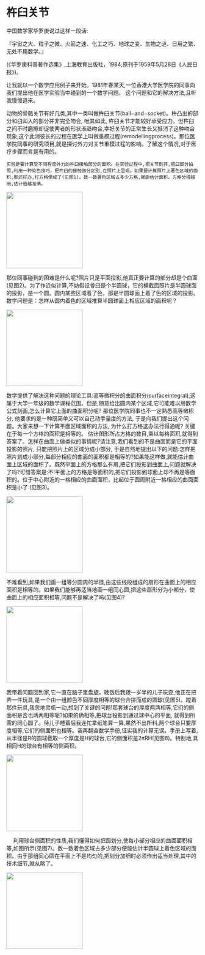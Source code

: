 
# 杵臼关节

中国数学家华罗庚说过这样一段话: 

『宇宙之大、粒子之微、火箭之速、化工之巧、地球之变、生物之谜、日用之繁、无处不用数学。』

(《华罗庚科普著作选集》,上海教育出版社，1984;原刊于1959年5月28日《人民日报》)。

让我就以一个数学应用例子来开始。1981年春某天,一位香港大学医学院的同事向我们提出他在医学实验当中碰到的一个数学问题。
这个问题和它的解决方法,且听我慢慢道来。


   动物的骨骼关节有好几类,其中一类叫做杵臼关节(ball−and−socket)。杵凸出的部分和臼凹入的部分并非完全吻合, 唯其如此, 杵臼关节才能较好承受应力。但杵臼之间不时磨擦却促使两者的形状渐趋吻合,幸好关节的正常生长又抵消了这种吻合现象,这个此消彼长的过程在医学上叫做重模过程(remodellingprocess)。那位医学院同事的研究项目,就是探讨外力对关节重模过程的影响。了解这个情况,对于医疗步骤而言是有用的。

    实验是要计算受不同程度外力的杵臼接触部分的面积。在实验过程中,把关节剖开,把臼部分拍照,利用一种染色技巧，把杵臼的接触部分区别,在照片上显现。如果要计算照片上著色区域的面积,那还好办,打方格便成了(见图1)。数一数著色区域占多少方格,就能估计面积。方格分得越细,估计值越准确。 


[<img src="http://img.blog.csdn.net/20160320204306810?raw=true" height="200">](https://mmbiyelunwen.github.io/article.md)

   那位同事碰到的困难是什么呢?照片只是平面投影,他真正要计算的部分却是个曲面(见图2)。为了作近似计算,不妨假设骨臼是个半圆球，它的横截面照片是半圆球面的投影，是一个圆。圆内某些区域着了色，那是半圆球面上着了色的区域的投影。数学问题是：怎样从圆内着色的区域推算半圆球面上相应区域的面积呢？

[<img src="http://img.blog.csdn.net/20160320201611053?raw=true" height="200">](https://mmbiyelunwen.github.io/article.md)

   数学提供了解决这种问题的理论工具:高等微积分的曲面积分(surfaceintegral),这属于大学一年级的数学课程范围。但是,随意给出圆内某个区域,它可能难以用数学公式刻画,怎么计算它上面的曲面积分呢? 那位医学院同事也不一定熟悉高等微积分, 他要求的是一种既简单又可以自己动手量度的方法, 于是向我们提出这个问题。大家来想一下计算平面区域面积的方法, 为什么打方格这办法行得通呢? 关键在于每一个方格的面积是相等的。 估计图形所占方格的数目,乘以每格面积,就得到答案了。怎样在曲面上做类似的事情呢?请注意,我们看到的不是曲面而是它的平面投影的照片, 只能把照片上的区域分成小部分, 于是自然地提出以下的问题:怎样把照片划成小部分,每部分相应的曲面的面积都是相等的?如果能这样做,就能估计曲面上区域的面积了。既然平面上的方格那么有用,把它们投影到曲面上,问题就解决了吗?可惜答案是:不!平面上的方格是等面积的,把它们投影到球面上却不再是等面积的。位于中心附近的一格相应的曲面面积，比起位于圆周附近一格相应的曲面面积是小了 (见图3)。

[<img src="http://img.blog.csdn.net/20160320201719433?raw=true" height="200">](https://mmbiyelunwen.github.io/article.md)

   不难看到,如果我们画一组等分圆周的半径,由这些线段组成的扇形在曲面上的相应面积是相等的。如果我们能够再适当地画一组同心圆,把这些扇形分为小部分，使曲面上的相应面积相等,问题不是解决了吗(见图4)?

[<img src="http://img.blog.csdn.net/20160320201911867?raw=true" height="200">](https://mmbiyelunwen.github.io/article.md)

   我带着问题回到家,它一直在脑子里盘旋。晚饭后我跟一岁半的儿子玩耍,他正在把弄一件玩具,是一个由一组颜色不同厚度相等的球台合拼而成的圆球(见图5)。瞠着那件玩具,我忽地灵机一动,想到了关键的问题!那套球台的厚度两两相等,它们的侧面积是否也两两相等呢?如果的确相等,把球台投影到通过球中心的平面, 就得到所需的同心圆了。待儿子睡着后我连忙拿纸笔算一算,果然不出所料,两个球台只要厚度相等,它们的侧面积也相等。我再翻查数学手册,证实我的计算无误。手册上写着,从半径是R的圆球截取一个厚度是H的球台,它的侧面积是2πRH(见图6)。特别地,具相同H的球台有相等的侧面积。
    
[<img src="http://img.blog.csdn.net/20160320202012102?raw=true" height="200">](https://mmbiyelunwen.github.io/article.md)

　  利用球台侧面积的性质,我们懂得如何把圆划分,使每小部分相应的曲面面积相等,如图所示(见图7)。数一数着色区域占多少部分便能估计半圆球上着色区域的面积。由于那组同心圆在平面上不是均匀的,把划分加细时必须作出适当处理,其中的技术细节,就从略了。

[<img src="http://img.blog.csdn.net/20160320202111390?raw=true" height="200">](https://mmbiyelunwen.github.io/article.md)
